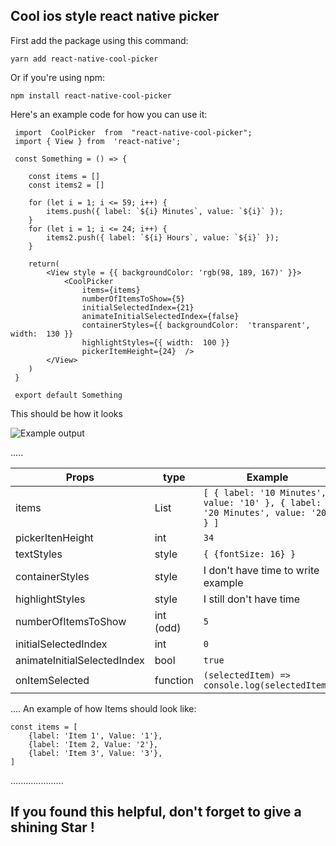 ## Cool ios style react native picker

First add the package using this command:

    yarn add react-native-cool-picker
Or if you're using npm:

    npm install react-native-cool-picker


Here's an example code for how you can use it:

     import  CoolPicker  from  "react-native-cool-picker";
     import { View } from  'react-native';
     
     const Something = () => {
     
        const items = []
	    const items2 = []
	    
	    for (let i = 1; i <= 59; i++) {
	        items.push({ label: `${i} Minutes`, value: `${i}` });
	    }
	    for (let i = 1; i <= 24; i++) {
	        items2.push({ label: `${i} Hours`, value: `${i}` });
	    }
	
		return(
			<View style = {{ backgroundColor: 'rgb(98, 189, 167)' }}>
				<CoolPicker 
					items={items}
					numberOfItemsToShow={5}
					initialSelectedIndex={21}
					animateInitialSelectedIndex={false}
					containerStyles={{ backgroundColor:  'transparent', width:  130 }}
					highlightStyles={{ width:  100 }}
					pickerItemHeight={24}  />
			</View>
		)	    
     }
     
     export default Something


This should be how it looks

![Example output](https://s8.uupload.ir/files/ezgif-1-3638d371f7_9zrv.gif)

.....



| Props|type  |Example|
|--|--|--|
| items |List  |`[ { label: '10 Minutes', value: '10' }, { label: '20 Minutes', value: '20' } ]`|
|pickerItenHeight|int|`34`|
|textStyles|style|`{ {fontSize: 16} }`|
|containerStyles|style|I don't have time to write example
|highlightStyles|style|I still don't have time|
|numberOfItemsToShow|int (odd)|`5`
|initialSelectedIndex|int|`0`|
|animateInitialSelectedIndex|bool|`true`|
|onItemSelected|function|`(selectedItem) => console.log(selectedItem)`

....
An example of how Items should look like:

    const items = [
    	{label: 'Item 1', Value: '1'},
    	{label: 'Item 2, Value: '2'},
    	{label: 'Item 3', Value: '3'},
    ]


.....................

## **If you found this helpful, don't forget to give a shining Star !**
